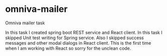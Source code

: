 # omniva-mailer
Omniva mailer task

In this task I created spring boot REST service and React client. In this task I skipped Unit test writing for Spring service. Also I skipped success messages and other modal dialogs in React client. This is the first time when I am working with React so sorry for the unclean code.
